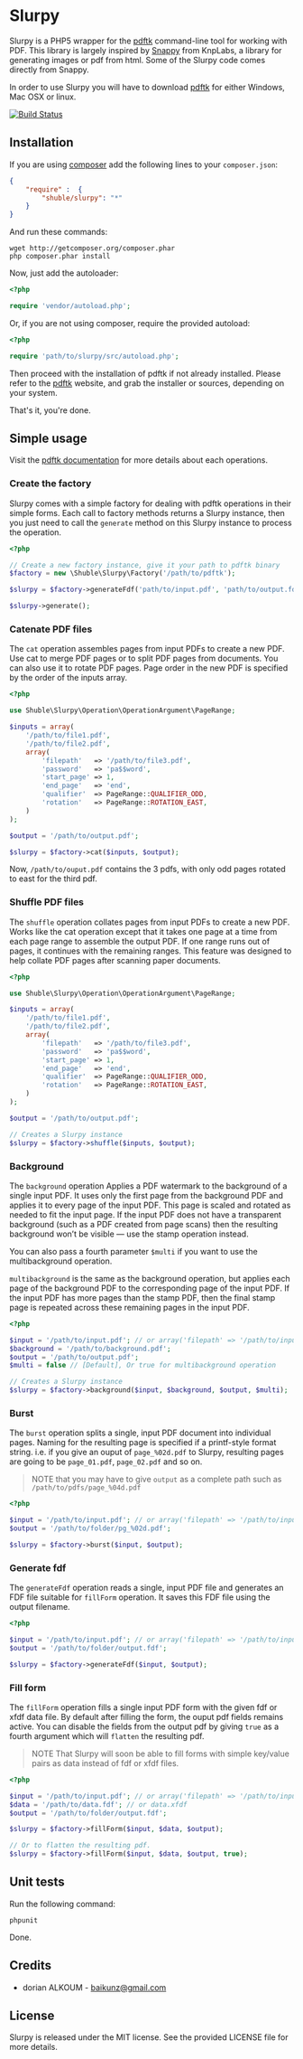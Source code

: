 # Slurpy

Slurpy is a PHP5 wrapper for the [pdftk](http://www.pdflabs.com/tools/pdftk-the-pdf-toolkit/) command-line tool
for working with PDF. This library is largely inspired by [Snappy](https://github.com/KnpLabs/snappy) from KnpLabs, 
a library for generating images or pdf from html. Some of the Slurpy code comes directly from Snappy.

In order to use Slurpy you will have to download [pdftk](http://www.pdflabs.com/tools/pdftk-the-pdf-toolkit/) for
either Windows, Mac OSX or linux.

[![Build Status](https://secure.travis-ci.org/baikunz/Slurpy.png?branch=master)](http://travis-ci.org/baikunz/Slurpy)

## Installation

If you are using [composer](http://getcomposer.org) add the following lines to your `composer.json`:

```json
{
    "require" :  {
        "shuble/slurpy": "*"
    }
}
```

And run these commands:

```
wget http://getcomposer.org/composer.phar
php composer.phar install
```

Now, just add the autoloader:

```php
<?php

require 'vendor/autoload.php';
```

Or, if you are not using composer, require the provided autoload:
```php
<?php

require 'path/to/slurpy/src/autoload.php';
```

Then proceed with the installation of pdftk if not already installed. Please refer to the 
[pdftk](http://www.pdflabs.com/tools/pdftk-the-pdf-toolkit/) website, and grab the installer
or sources, depending on your system.

That's it, you're done.

## Simple usage

Visit the [pdftk documentation](http://www.pdflabs.com/docs/pdftk-man-page/) for more details
about each operations.

### Create the factory

Slurpy comes with a simple factory for dealing with pdftk operations in their simple forms.
Each call to factory methods returns a Slurpy instance, then you just need to call the `generate`
method on this Slurpy instance to process the operation.

```php
<?php

// Create a new factory instance, give it your path to pdftk binary
$factory = new \Shuble\Slurpy\Factory('/path/to/pdftk');

$slurpy = $factory->generateFdf('path/to/input.pdf', 'path/to/output.fdf');

$slurpy->generate();
```

### Catenate PDF files

The `cat` operation assembles pages from input PDFs to create a new PDF. Use cat to merge PDF pages
or to split PDF pages from documents. You can also use it to rotate PDF pages. Page order in the
new PDF is specified by the order of the inputs array.

```php
<?php

use Shuble\Slurpy\Operation\OperationArgument\PageRange;

$inputs = array(
    '/path/to/file1.pdf',
    '/path/to/file2.pdf',
    array(
        'filepath'   => '/path/to/file3.pdf',
        'password'   => 'pa$$word',
        'start_page' => 1,
        'end_page'   => 'end',
        'qualifier'  => PageRange::QUALIFIER_ODD,
        'rotation'   => PageRange::ROTATION_EAST,
    )
);

$output = '/path/to/output.pdf';

$slurpy = $factory->cat($inputs, $output);
```

Now, `/path/to/ouput.pdf` contains the 3 pdfs, with only odd pages rotated to east for the third pdf. 

### Shuffle PDF files

The `shuffle` operation collates pages from input PDFs to create a new PDF. Works like the cat
operation except that it takes one page at a time from each page range to assemble the output PDF.
If one range runs out of pages, it continues with the remaining ranges. This feature was designed
to help collate PDF pages after scanning paper documents.

```php
<?php

use Shuble\Slurpy\Operation\OperationArgument\PageRange;

$inputs = array(
    '/path/to/file1.pdf',
    '/path/to/file2.pdf',
    array(
        'filepath'   => '/path/to/file3.pdf',
        'password'   => 'pa$$word',
        'start_page' => 1,
        'end_page'   => 'end',
        'qualifier'  => PageRange::QUALIFIER_ODD,
        'rotation'   => PageRange::ROTATION_EAST,
    )
);

$output = '/path/to/output.pdf';

// Creates a Slurpy instance
$slurpy = $factory->shuffle($inputs, $output);
```

### Background

The `background` operation Applies a PDF watermark to the background of a single input PDF.
It uses only the first page from the background PDF and applies it to every page of the input PDF.
This page is scaled and rotated as needed to fit the input page.
If the input PDF does not have a transparent background (such as a PDF created from page scans)
then the resulting background won’t be visible — use the stamp operation instead.

You can also pass a fourth parameter `$multi` if you want to use the multibackground operation.

`multibackground` is the same as the background operation, but applies each page of the
background PDF to the corresponding page of the input PDF. If the input PDF has more
pages than the stamp PDF, then the final stamp page is repeated across these remaining
pages in the input PDF.

```php
<?php

$input = '/path/to/input.pdf'; // or array('filepath' => '/path/to/input.pdf', 'password' => 'S3cr3t');
$background = '/path/to/background.pdf';
$output = '/path/to/output.pdf';
$multi = false // [Default], Or true for multibackground operation

// Creates a Slurpy instance
$slurpy = $factory->background($input, $background, $output, $multi);
```

### Burst

The `burst` operation splits a single, input PDF document into individual pages. Naming for the
resulting page is specified if a printf-style format string. i.e. if you give an ouput of
`page_%02d.pdf` to Slurpy, resulting pages are going to be `page_01.pdf`, `page_02.pdf` and so on.
> NOTE that you may have to give `output` as a complete path such as `/path/to/pdfs/page_%04d.pdf`

```php
<?php

$input = '/path/to/input.pdf'; // or array('filepath' => '/path/to/input.pdf', 'password' => 'S3cr3t');
$output = '/path/to/folder/pg_%02d.pdf';

$slurpy = $factory->burst($input, $output);
```

### Generate fdf

The `generateFdf` operation reads a single, input PDF file and generates an FDF file suitable for `fillForm`
operation. It saves this FDF file using the output filename.

```php
<?php

$input = '/path/to/input.pdf'; // or array('filepath' => '/path/to/input.pdf', 'password' => 'S3cr3t');
$output = '/path/to/folder/output.fdf';

$slurpy = $factory->generateFdf($input, $output);
```

### Fill form

The `fillForm` operation fills a single input PDF form with the given fdf or xfdf data file.
By default after filling the form, the ouput pdf fields remains active. You can disable the fields
from the output pdf by giving `true` as a fourth argument which will `flatten` the resulting
pdf.
> NOTE That Slurpy will soon be able to fill forms with simple key/value pairs as data instead of
fdf or xfdf files.

```php
<?php

$input = '/path/to/input.pdf'; // or array('filepath' => '/path/to/input.pdf', 'password' => 'S3cr3t');
$data = '/path/to/data.fdf'; // or data.xfdf
$output = '/path/to/folder/output.fdf';

$slurpy = $factory->fillForm($input, $data, $output);

// Or to flatten the resulting pdf.
$slurpy = $factory->fillForm($input, $data, $output, true);
```

## Unit tests

Run the following command:
```
phpunit
```
Done.

## Credits

- dorian ALKOUM - baikunz@gmail.com

## License

Slurpy is released under the MIT license. See the provided LICENSE file for more details.